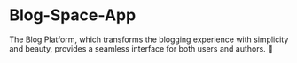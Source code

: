 # Blog-Space-App
 The Blog Platform, which transforms the blogging experience with simplicity and beauty, provides a seamless interface for both users and authors. 📝
